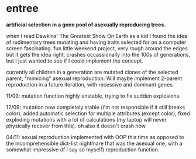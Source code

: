 # entree
**artificial selection in a gene pool of asexually reproducing trees.**

when I read Dawkins' The Greatest Show On Earth as a kid I found the idea of rudimentary trees mutating and having traits selected for on a computer screen fascinating. fun little weekend project, very rough around the edges but it gets the idea right. crashes occassionally into the 100s of generations, but I just wanted to see if I could implement the concept.

currently all children in a generation are mutated clones of the selected parent, "mimicing" asexual reproduction. Will maybe implement 2-parent reproduction in a future iteration, with recessive and dominant genes.

11/09: mutation function highly unstable, trying to fix sudden explosions.

12/09: mutation now completely stable (i'm not responsible if it still breaks color), added automatic selection for multiple attributes (except color), fixed exploding mutations with a lot of calculations (my laptop will never physically recover from this). oh also it doesn't crash now.

04/11: sexual reproduction implemented with OOP this time as opposed to the incomprehensible dict-list nightmare that was the asexual one, with a somewhat impressive (if i say so myself) reproduction function. 
